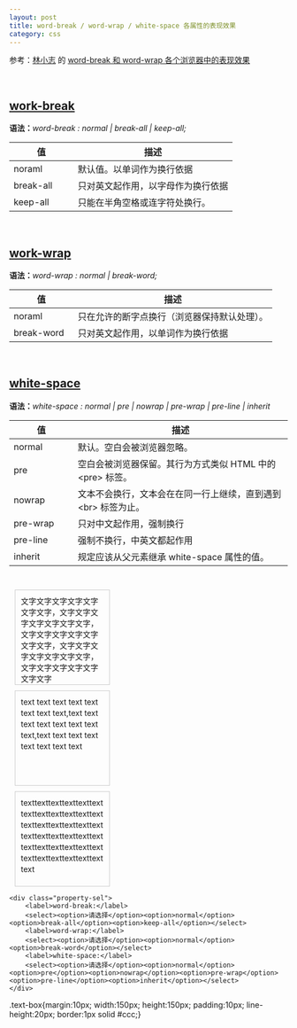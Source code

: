 ```yaml
---
layout: post
title: word-break / word-wrap / white-space 各属性的表现效果
category: css
---
```


<style>.bs-docs-example{-webkit-flex-wrap:wrap;-webkit-justify-content:flex-start;}.property-sel label{margin-left:10px;}</style>
<p>参考：<a href="http://lab.linxz.de/" target="_blank">林小志</a> 的 <a href="http://lab.linxz.de/word_break.html" target="_blank">word-break 和 word-wrap 各个浏览器中的表现效果</a></p>
<br>
<h2><a href="http://www.w3school.com.cn/cssref/pr_word-break.asp">work-break</a></h2>
<p><strong>语法：</strong><em>word-break : normal | break-all | keep-all;</em></p>
<table class="table">
    <thead><tr><th width="100">值</th><th>描述</th></tr></thead>
    <tbody>
        <tr><td>noraml</td><td>默认值。以单词作为换行依据</td></tr>
        <tr><td>break-all</td><td>只对英文起作用，以字母作为换行依据</td></tr>
        <tr><td>keep-all</td><td>只能在半角空格或连字符处换行。</td></tr>
    </tbody>
</table>
<br>

<h2><a href="http://www.w3school.com.cn/cssref/pr_word-wrap.asp">work-wrap</a></h2>
<p><strong>语法：</strong><em>word-wrap : normal | break-word;</em></p>
<table class="table">
    <thead><tr><th width="100">值</th><th>描述</th></tr></thead>
    <tbody>
        <tr><td>noraml</td><td>只在允许的断字点换行（浏览器保持默认处理）。</td></tr>
        <tr><td>break-word</td><td>只对英文起作用，以单词作为换行依据</td></tr>
    </tbody>
</table>
<br>

<h2><a href="http://www.w3school.com.cn/css/pr_text_white-space.asp">white-space</a></h2>
<p><strong>语法：</strong><em>white-space : normal | pre | nowrap | pre-wrap | pre-line | inherit</em></p>
<table class="table">
    <thead><tr><th width="100">值</th><th>描述</th></tr></thead>
    <tbody>
        <tr><td>normal</td><td>默认。空白会被浏览器忽略。</td></tr>
        <tr><td>pre</td><td>空白会被浏览器保留。其行为方式类似 HTML 中的 &lt;pre&gt; 标签。</td></tr>
        <tr><td>nowrap</td><td>文本不会换行，文本会在在同一行上继续，直到遇到 &lt;br&gt; 标签为止。</td></tr>
        <tr><td>pre-wrap</td><td>只对中文起作用，强制换行</td></tr>
        <tr><td>pre-line</td><td>强制不换行，中英文都起作用</td></tr>
        <tr><td>inherit</td><td>规定应该从父元素继承 white-space 属性的值。</td></tr>
    </tbody>
</table>
<br>

<!-- example -->
<div class="bs-docs-example">
    <div class="text-box">文字文字文字文字文字文字文字，文字文字文字文字文字文字文字，文字文字文字文字文字文字文字，文字文字文字文字文字文字文字，文字文字文字文字文字文字文字</div>
    <div class="text-box">text text text text text text text text,text text text text text text text text,text text text text text text text text</div>
    <div class="text-box">texttexttexttexttexttexttexttexttexttexttexttexttexttexttexttexttexttexttexttexttexttexttexttexttexttexttexttexttexttexttexttexttexttexttexttexttext</div>

    <div class="property-sel">
        <label>word-break:</label>
        <select><option>请选择</option><option>normal</option><option>break-all</option><option>keep-all</option></select>
        <label>word-wrap:</label>
        <select><option>请选择</option><option>normal</option><option>break-word</option></select>
        <label>white-space:</label>
        <select><option>请选择</option><option>normal</option><option>pre</option><option>nowrap</option><option>pre-wrap</option><option>pre-line</option><option>inherit</option></select>
    </div>
</div>
<!-- css -->
<div class="style" title="CSS">
    <p>.text-box{margin:10px; width:150px; height:150px; padding:10px; line-height:20px; border:1px solid #ccc;}</p>
</div>
<style>.text-box{margin:10px;width:150px;height:150px;padding:10px;line-height:20px;border:1px solid #ccc;}</style>
<script>
    $('.property-sel').find('select').change(function(){
        var style=[];
        $('.property-sel').find('select').each(function(m){
            var _this=$(this) , i=_this.find('option:selected').index();
            if(i<=0){
                style[m]='';
            }else{
                style[m]=_this.prev('label').text()+_this.find('option:selected').text()+';';
            }
        })
        editStyle(style);
    })
    function editStyle(style){
        var styleText='.text-box{margin:10px; width:150px; height:150px; padding:10px; line-height:20px; border:1px solid #ccc; <strong style="color:red">'+style[0]+'</strong> <strong style="color:yellowgreen">'+style[1]+'</strong> <strong style="color:blue">'+style[2]+'</strong> }';
        var styleCss='.text-box{margin:10px; width:150px; height:150px; padding:10px; line-height:20px; border:1px solid #ccc; '+style.join('')+'}';
        $('.style').html(styleText).next('style').html(styleCss);
    }
</script>